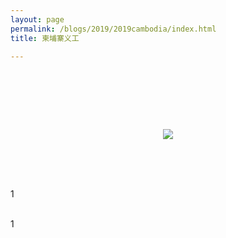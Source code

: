 ```yaml
---
layout: page
permalink: /blogs/2019/2019cambodia/index.html
title: 柬埔寨义工 

---
```


## 
<br>

<br><br>

<p align="center">
<img src= "/blogs/2019/柬埔寨kko小学.png">
</p><br>


  



<br>

<br>1

<br>1